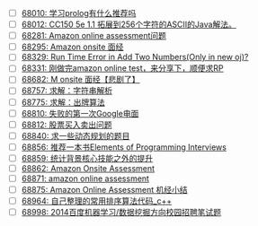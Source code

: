 - [ ] [68010: 学习prolog有什么推荐吗](http://instant.1point3acres.com/thread/68010)
- [ ] [68012: CC150 5e 1.1 拓展到256个字符的ASCII的Java解法。](http://instant.1point3acres.com/thread/68012)
- [ ] [68281: Amazon online assessment问题](http://instant.1point3acres.com/thread/68281)
- [ ] [68295: Amazon onsite 面经](http://instant.1point3acres.com/thread/68295)
- [ ] [68329: Run Time Error in Add Two Numbers(Only in new oj)?](http://instant.1point3acres.com/thread/68329)
- [ ] [68331: 刚做完amazon online test，来分享下，顺便求RP](http://instant.1point3acres.com/thread/68331)
- [ ] [68682: M onsite 面经【悲剧了】](http://instant.1point3acres.com/thread/68682)
- [ ] [68757: 求解：字符串解析](http://instant.1point3acres.com/thread/68757)
- [ ] [68775: 求解：出牌算法](http://instant.1point3acres.com/thread/68775)
- [ ] [68810: 失败的第一次Google电面](http://instant.1point3acres.com/thread/68810)
- [ ] [68812: 股票买入卖出问题](http://instant.1point3acres.com/thread/68812)
- [ ] [68840: 求一些动态规划的题目](http://instant.1point3acres.com/thread/68840)
- [ ] [68856: 推荐一本书Elements of Programming Interviews](http://instant.1point3acres.com/thread/68856)
- [ ] [68859: 统计背景核心技能之外的提升](http://instant.1point3acres.com/thread/68859)
- [ ] [68862: Amazon Onsite Assessment](http://instant.1point3acres.com/thread/68862)
- [ ] [68871: amazon online assessment](http://instant.1point3acres.com/thread/68871)
- [ ] [68875: Amazon Online Assessment 机经小结](http://instant.1point3acres.com/thread/68875)
- [ ] [68964: 自己整理的常用排序算法代码_c++](http://instant.1point3acres.com/thread/68964)
- [ ] [68998: 2014百度机器学习/数据挖掘方向校园招聘笔试题](http://instant.1point3acres.com/thread/68998)
